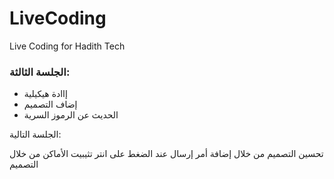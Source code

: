 # LiveCoding
Live Coding for Hadith Tech

### الجلسة الثالثة:

* إاادة هيكيلية
* إضاف التصميم
* الحديث عن الرموز السرية


الجلسة التالية:

تحسين التصميم من خلال إضافة أمر إرسال عند الضغط على انتر
تثيبيت الأماكن من خلال التصميم

